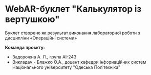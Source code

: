 # WebAR-буклет "Калькулятор із вертушкою"
Буклет створено як результат виконання лабораторної роботи з дисципліни «Операційні системи»

**Команда проєкту:**  
- Задорожна А. Л., група АІ-243
- Викладач - Блажко О.А., доцент кафедри інфориаційних систем Національного університету "Одеська Політехніка"
